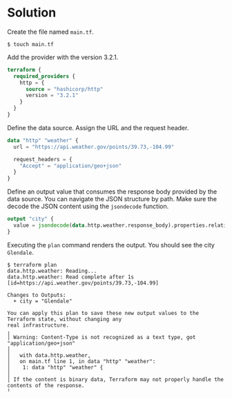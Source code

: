# Solution

Create the file named `main.tf`.

```
$ touch main.tf
```

Add the provider with the version 3.2.1.

```terraform
terraform {
  required_providers {
    http = {
      source = "hashicorp/http"
      version = "3.2.1"
    }
  }
}
```

Define the data source. Assign the URL and the request header.

```terraform
data "http" "weather" {
  url = "https://api.weather.gov/points/39.73,-104.99"

  request_headers = {
    "Accept" = "application/geo+json"
  }
}
```

Define an output value that consumes the response body provided by the data source. You can navigate the JSON structure by path. Make sure the decode the JSON content using the `jsondecode` function.

```terraform
output "city" {
  value = jsondecode(data.http.weather.response_body).properties.relativeLocation.properties.city
}
```

Executing the `plan` command renders the output. You should see the city `Glendale`.

```
$ terraform plan
data.http.weather: Reading...
data.http.weather: Read complete after 1s [id=https://api.weather.gov/points/39.73,-104.99]

Changes to Outputs:
  + city = "Glendale"

You can apply this plan to save these new output values to the Terraform state, without changing any
real infrastructure.
╷
│ Warning: Content-Type is not recognized as a text type, got "application/geo+json"
│
│   with data.http.weather,
│   on main.tf line 1, in data "http" "weather":
│    1: data "http" "weather" {
│
│ If the content is binary data, Terraform may not properly handle the contents of the response.
╵
```

